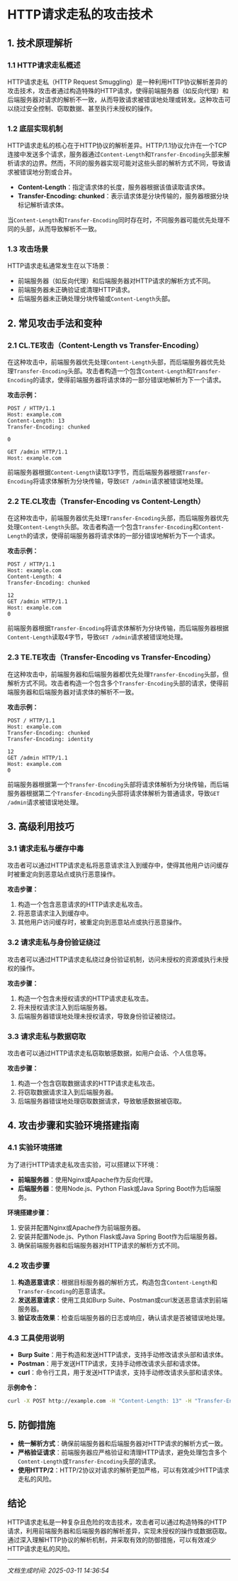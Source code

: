 # HTTP请求走私的攻击技术

## 1. 技术原理解析

### 1.1 HTTP请求走私概述
HTTP请求走私（HTTP Request Smuggling）是一种利用HTTP协议解析差异的攻击技术，攻击者通过构造特殊的HTTP请求，使得前端服务器（如反向代理）和后端服务器对请求的解析不一致，从而导致请求被错误地处理或转发。这种攻击可以绕过安全控制、窃取数据、甚至执行未授权的操作。

### 1.2 底层实现机制
HTTP请求走私的核心在于HTTP协议的解析差异。HTTP/1.1协议允许在一个TCP连接中发送多个请求，服务器通过`Content-Length`和`Transfer-Encoding`头部来解析请求的边界。然而，不同的服务器实现可能对这些头部的解析方式不同，导致请求被错误地分割或合并。

- **Content-Length**：指定请求体的长度，服务器根据该值读取请求体。
- **Transfer-Encoding: chunked**：表示请求体是分块传输的，服务器根据分块标记解析请求体。

当`Content-Length`和`Transfer-Encoding`同时存在时，不同服务器可能优先处理不同的头部，从而导致解析不一致。

### 1.3 攻击场景
HTTP请求走私通常发生在以下场景：
- 前端服务器（如反向代理）和后端服务器对HTTP请求的解析方式不同。
- 前端服务器未正确验证或清理HTTP请求。
- 后端服务器未正确处理分块传输或`Content-Length`头部。

## 2. 常见攻击手法和变种

### 2.1 CL.TE攻击（Content-Length vs Transfer-Encoding）
在这种攻击中，前端服务器优先处理`Content-Length`头部，而后端服务器优先处理`Transfer-Encoding`头部。攻击者构造一个包含`Content-Length`和`Transfer-Encoding`的请求，使得前端服务器将请求体的一部分错误地解析为下一个请求。

**攻击示例：**
```http
POST / HTTP/1.1
Host: example.com
Content-Length: 13
Transfer-Encoding: chunked

0

GET /admin HTTP/1.1
Host: example.com
```

前端服务器根据`Content-Length`读取13字节，而后端服务器根据`Transfer-Encoding`将请求体解析为分块传输，导致`GET /admin`请求被错误地处理。

### 2.2 TE.CL攻击（Transfer-Encoding vs Content-Length）
在这种攻击中，前端服务器优先处理`Transfer-Encoding`头部，而后端服务器优先处理`Content-Length`头部。攻击者构造一个包含`Transfer-Encoding`和`Content-Length`的请求，使得前端服务器将请求体的一部分错误地解析为下一个请求。

**攻击示例：**
```http
POST / HTTP/1.1
Host: example.com
Content-Length: 4
Transfer-Encoding: chunked

12
GET /admin HTTP/1.1
Host: example.com
0

```

前端服务器根据`Transfer-Encoding`将请求体解析为分块传输，而后端服务器根据`Content-Length`读取4字节，导致`GET /admin`请求被错误地处理。

### 2.3 TE.TE攻击（Transfer-Encoding vs Transfer-Encoding）
在这种攻击中，前端服务器和后端服务器都优先处理`Transfer-Encoding`头部，但解析方式不同。攻击者构造一个包含多个`Transfer-Encoding`头部的请求，使得前端服务器和后端服务器对请求体的解析不一致。

**攻击示例：**
```http
POST / HTTP/1.1
Host: example.com
Transfer-Encoding: chunked
Transfer-Encoding: identity

12
GET /admin HTTP/1.1
Host: example.com
0

```

前端服务器根据第一个`Transfer-Encoding`头部将请求体解析为分块传输，而后端服务器根据第二个`Transfer-Encoding`头部将请求体解析为普通请求，导致`GET /admin`请求被错误地处理。

## 3. 高级利用技巧

### 3.1 请求走私与缓存中毒
攻击者可以通过HTTP请求走私将恶意请求注入到缓存中，使得其他用户访问缓存时被重定向到恶意站点或执行恶意操作。

**攻击步骤：**
1. 构造一个包含恶意请求的HTTP请求走私攻击。
2. 将恶意请求注入到缓存中。
3. 其他用户访问缓存时，被重定向到恶意站点或执行恶意操作。

### 3.2 请求走私与身份验证绕过
攻击者可以通过HTTP请求走私绕过身份验证机制，访问未授权的资源或执行未授权的操作。

**攻击步骤：**
1. 构造一个包含未授权请求的HTTP请求走私攻击。
2. 将未授权请求注入到后端服务器。
3. 后端服务器错误地处理未授权请求，导致身份验证被绕过。

### 3.3 请求走私与数据窃取
攻击者可以通过HTTP请求走私窃取敏感数据，如用户会话、个人信息等。

**攻击步骤：**
1. 构造一个包含窃取数据请求的HTTP请求走私攻击。
2. 将窃取数据请求注入到后端服务器。
3. 后端服务器错误地处理窃取数据请求，导致敏感数据被窃取。

## 4. 攻击步骤和实验环境搭建指南

### 4.1 实验环境搭建
为了进行HTTP请求走私攻击实验，可以搭建以下环境：
- **前端服务器**：使用Nginx或Apache作为反向代理。
- **后端服务器**：使用Node.js、Python Flask或Java Spring Boot作为后端服务。

**环境搭建步骤：**
1. 安装并配置Nginx或Apache作为前端服务器。
2. 安装并配置Node.js、Python Flask或Java Spring Boot作为后端服务器。
3. 确保前端服务器和后端服务器对HTTP请求的解析方式不同。

### 4.2 攻击步骤
1. **构造恶意请求**：根据目标服务器的解析方式，构造包含`Content-Length`和`Transfer-Encoding`的恶意请求。
2. **发送恶意请求**：使用工具如Burp Suite、Postman或curl发送恶意请求到前端服务器。
3. **验证攻击效果**：检查后端服务器的日志或响应，确认请求是否被错误地处理。

### 4.3 工具使用说明
- **Burp Suite**：用于构造和发送HTTP请求，支持手动修改请求头部和请求体。
- **Postman**：用于发送HTTP请求，支持手动修改请求头部和请求体。
- **curl**：命令行工具，用于发送HTTP请求，支持手动修改请求头部和请求体。

**示例命令：**
```bash
curl -X POST http://example.com -H "Content-Length: 13" -H "Transfer-Encoding: chunked" -d "0\r\n\r\nGET /admin HTTP/1.1\r\nHost: example.com\r\n\r\n"
```

## 5. 防御措施
- **统一解析方式**：确保前端服务器和后端服务器对HTTP请求的解析方式一致。
- **严格验证请求**：前端服务器应严格验证和清理HTTP请求，避免处理包含多个`Content-Length`或`Transfer-Encoding`头部的请求。
- **使用HTTP/2**：HTTP/2协议对请求的解析更加严格，可以有效减少HTTP请求走私的风险。

## 结论
HTTP请求走私是一种复杂且危险的攻击技术，攻击者可以通过构造特殊的HTTP请求，利用前端服务器和后端服务器的解析差异，实现未授权的操作或数据窃取。通过深入理解HTTP协议的解析机制，并采取有效的防御措施，可以有效减少HTTP请求走私的风险。

---

*文档生成时间: 2025-03-11 14:36:54*
